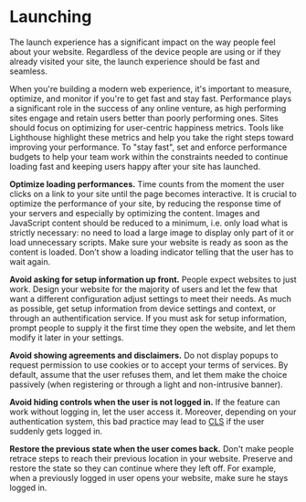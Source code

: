 # Launching

The launch experience has a significant impact on the way people feel about your website. Regardless of the device people are using or if they already visited your site, the launch experience should be fast and seamless.

When you're building a modern web experience, it's important to measure, optimize, and monitor if you're to get fast and stay fast. Performance plays a significant role in the success of any online venture, as high performing sites engage and retain users better than poorly performing ones. Sites should focus on optimizing for user-centric happiness metrics. Tools like Lighthouse highlight these metrics and help you take the right steps toward improving your performance. To "stay fast", set and enforce performance budgets to help your team work within the constraints needed to continue loading fast and keeping users happy after your site has launched.

**Optimize loading performances.** Time counts from the moment the user clicks on a link to your site until the page becomes interactive. It is crucial to optimize the performance of your site, by reducing the response time of your servers and especially by optimizing the content. Images and JavaScript content should be reduced to a minimum, i.e. only load what is strictly necessary: no need to load a large image to display only part of it or load unnecessary scripts. Make sure your website is ready as soon as the content is loaded. Don’t show a loading indicator telling that the user has to wait again.

**Avoid asking for setup information up front.** People expect websites to just work. Design your website for the majority of users and let the few that want a different configuration adjust settings to meet their needs. As much as possible, get setup information from device settings and context, or through an authentification service. If you must ask for setup information, prompt people to supply it the first time they open the website, and let them modify it later in your settings.

**Avoid showing agreements and disclaimers.** Do not display popups to request permission to use cookies or to accept your terms of services. By default, assume that the user refuses them, and let them make the choice passively (when registering or through a light and non-intrusive banner).

**Avoid hiding controls when the user is not logged in.** If the feature can work without logging in, let the user access it. Moreover, depending on your authentication system, this bad practice may lead to [CLS](https://web.dev/articles/cls) if the user suddenly gets logged in.

**Restore the previous state when the user comes back.** Don't make people retrace steps to reach their previous location in your website. Preserve and restore the state so they can continue where they left off. For example, when a previously logged in user opens your website, make sure he stays logged in.
